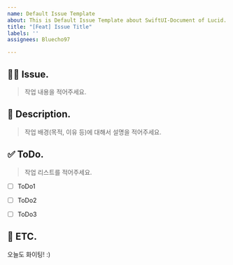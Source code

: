 ```yaml
---
name: Default Issue Template
about: This is Default Issue Template about SwiftUI-Document of Lucid.
title: "[Feat] Issue Title"
labels: ''
assignees: Bluecho97

---
```


## 🧑‍💻 Issue.
> 작업 내용을 적어주세요.




## 📄 Description.
> 작업 배경(목적, 이유 등)에 대해서 설명을 적어주세요.




## ✅ ToDo.
> 작업 리스트를 적어주세요.

- [ ] ToDo1
- [ ] ToDo2
- [ ] ToDo3


## 💫 ETC.
오늘도 화이팅! :)
